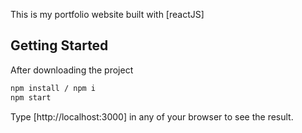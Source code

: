 This is my portfolio website built with [reactJS] 


## Getting Started
After downloading the project

```bash
npm install / npm i
npm start
```

Type [http://localhost:3000] in any of your browser to see the result.


